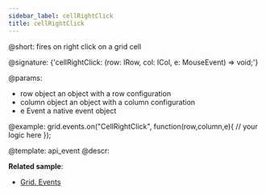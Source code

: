 ```yaml
---
sidebar_label: cellRightClick
title: cellRightClick
---          
```


@short: fires on right click on a grid cell

@signature: {'cellRightClick: (row: IRow, col: ICol, e: MouseEvent) => void;'}

@params:
- row			object		an object with a row configuration
- column		object		an object with a column configuration
- e				Event		a native event object

@example:
grid.events.on("CellRightClick", function(row,column,e){
     // your logic here
});

@template: api_event
@descr:


**Related sample**:
- [Grid. Events](https://snippet.dhtmlx.com/9zeyp4ds)
